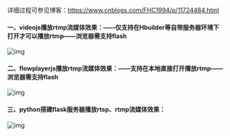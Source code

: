 详细过程可参见博客：<https://www.cnblogs.com/FHC1994/p/11724484.html>

#### 一、videojs播放rtmp流媒体效果：——仅支持在Hbuilder等自带服务器环境下打开才可以播放rtmp——浏览器需支持flash

![img](https://github.com/HuerFu/h5_rtmp_play/blob/master/img/1.png)

####  二、flowplayerjs播放rtmp流媒体效果：——支持在本地直接打开播放rtmp——浏览器需支持flash

![img](https://github.com/HuerFu/h5_rtmp_play/blob/master/img/2.png)

#### 三、python搭建flask服务器播放rtsp、rtmp流媒体效果：

![img](https://github.com/HuerFu/h5_rtmp_play/blob/master/img/3.png)
